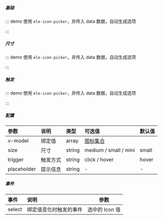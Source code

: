 ##### 基础

::: demo 使用 `ele-icon-picker`，并传入 data 数据，自动生成选项

<template>
    <ele-icon-picker v-model="icon" @select="select"></ele-icon-picker>
</template>

<script>
import { ref } from 'vue'

export default {
  setup() {
    const icon = ref('el-icon-search')

    const select = function(value) {
      icon.value = value
    }

    return {
      icon, select
    }
  }
}
</script>

:::

##### 尺寸

::: demo 使用 `ele-icon-picker`，并传入 data 数据，自动生成选项

<template>
    <ele-icon-picker v-model="icon1" @select="select1" size="medium"></ele-icon-picker>
</template>

<script>
import { ref } from 'vue'

export default {
  setup() {
    const icon1 = ref('el-icon-search')

    const select1 = function(value) {
      icon1.value = value
    }

    return {
      icon1, select1
    }
  }
}
</script>

:::

##### 触发

::: demo 使用 `ele-icon-picker`，并传入 data 数据，自动生成选项

<template>
    <ele-icon-picker v-model="icon2" @select="select2" trigger="click" placeholder="点击"></ele-icon-picker>
    <br/>
    <ele-icon-picker v-model="icon2" @select="select2" trigger="hover" placeholder="移入"></ele-icon-picker>
</template>

<script>
import { ref } from 'vue'

export default {
  setup() {
    const icon2 = ref('el-icon-search')

    const select2 = function(value) {
      icon2.value = value
    }

    return {
      icon2, select2
    }
  }
}
</script>

:::

##### 配置

| 参数        | 说明     | 类型   | 可选值                                                      | 默认值 |
| :---------- | :------- | :----- | :---------------------------------------------------------- | :----- |
| v-model     | 绑定值   | array  | [图标集合](https://element-plus.org/#/zh-CN/component/icon) |
| size        | 尺寸     | string | medium / small / mini                                       | small  |
| trigger     | 触发方式 | string | click / hover                                               | hover  |
| placeholder | 提示信息 | string | -                                                           | -      |

##### 事件

| 事件   | 说明                   | 参数           |
| :----- | :--------------------- | -------------- |
| select | 绑定值变化时触发的事件 | 选中的 Icon 值 |

